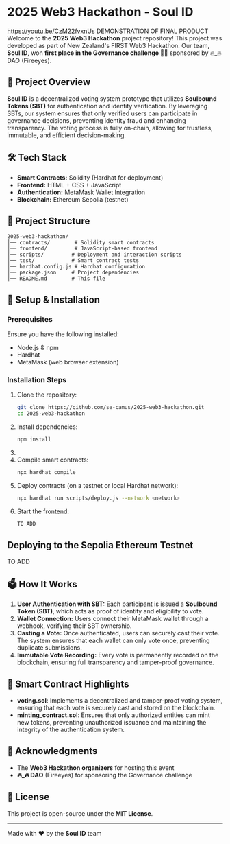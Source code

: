 # 2025 Web3 Hackathon - Soul ID 
https://youtu.be/CzM22fvxnUs  DEMONSTRATION OF FINAL PRODUCT 
Welcome to the **2025 Web3 Hackathon** project repository! This project was developed as part of New Zealand's FIRST Web3 Hackathon. Our team, **Soul ID**, won **first place in the Governance challenge 👑🥇** sponsored by 🔥_🔥 DAO (Fireeyes).

## 🚀 Project Overview
**Soul ID** is a decentralized voting system prototype that utilizes **Soulbound Tokens (SBT)** for authentication and identity verification. By leveraging SBTs, our system ensures that only verified users can participate in governance decisions, preventing identity fraud and enhancing transparency. The voting process is fully on-chain, allowing for trustless, immutable, and efficient decision-making.


## 🛠️ Tech Stack
- **Smart Contracts:** Solidity (Hardhat for deployment)
- **Frontend:** HTML + CSS + JavaScript
- **Authentication:** MetaMask Wallet Integration
- **Blockchain:** Ethereum Sepolia (testnet)

## 📂 Project Structure
```
2025-web3-hackathon/
│── contracts/        # Solidity smart contracts
│── frontend/         # JavaScript-based frontend
│── scripts/         # Deployment and interaction scripts
│── test/            # Smart contract tests
│── hardhat.config.js # Hardhat configuration
│── package.json     # Project dependencies
│── README.md        # This file
```

## 🔧 Setup & Installation
### Prerequisites
Ensure you have the following installed:
- Node.js & npm
- Hardhat
- MetaMask (web browser extension)

### Installation Steps
1. Clone the repository:
   ```sh
   git clone https://github.com/se-camus/2025-web3-hackathon.git
   cd 2025-web3-hackathon
   ```
2. Install dependencies:
   ```sh
   npm install
   ```
4.     
4. Compile smart contracts:
   ```sh
   npx hardhat compile
   ```
5. Deploy contracts (on a testnet or local Hardhat network):
   ```sh
   npx hardhat run scripts/deploy.js --network <network>
   ```
6. Start the frontend:
   ```sh
   TO ADD
   ```
## Deploying to the Sepolia Ethereum Testnet
TO ADD

## 🗳️ How It Works
1. **User Authentication with SBT:** Each participant is issued a **Soulbound Token (SBT)**, which acts as proof of identity and eligibility to vote.
2. **Wallet Connection:** Users connect their MetaMask wallet through a webhook, verifying their SBT ownership.
3. **Casting a Vote:** Once authenticated, users can securely cast their vote. The system ensures that each wallet can only vote once, preventing duplicate submissions.
4. **Immutable Vote Recording:** Every vote is permanently recorded on the blockchain, ensuring full transparency and tamper-proof governance.

## 📜 Smart Contract Highlights
- **voting.sol**: Implements a decentralized and tamper-proof voting system, ensuring that each vote is securely cast and stored on the blockchain.
- **minting_contract.sol**: Ensures that only authorized entities can mint new tokens, preventing unauthorized issuance and maintaining the integrity of the authentication system.

## 📢 Acknowledgments
- The **Web3 Hackathon organizers** for hosting this event
- **🔥_🔥 DAO** (Fireeyes) for sponsoring the Governance challenge

## 📄 License
This project is open-source under the **MIT License**.

---
Made with ❤️ by the **Soul ID** team 
